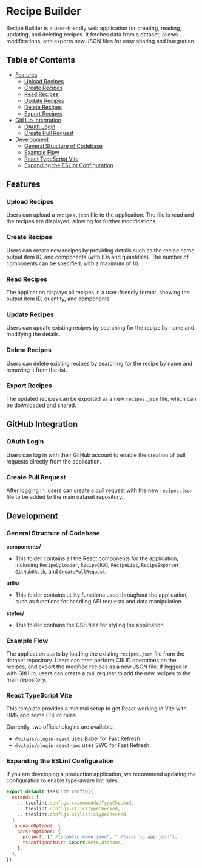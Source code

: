 # Recipe Builder

Recipe Builder is a user-friendly web application for creating, reading, updating, and deleting recipes. It fetches data from a dataset, allows modifications, and exports new JSON files for easy sharing and integration.

## Table of Contents

- [Features](#features)
  - [Upload Recipes](#upload-recipes)
  - [Create Recipes](#create-recipes)
  - [Read Recipes](#read-recipes)
  - [Update Recipes](#update-recipes)
  - [Delete Recipes](#delete-recipes)
  - [Export Recipes](#export-recipes)
- [GitHub Integration](#github-integration)
  - [OAuth Login](#oauth-login)
  - [Create Pull Request](#create-pull-request)
- [Development](#development)
  - [General Structure of Codebase](#general-structure-of-codebase)
  - [Example Flow](#example-flow)
  - [React TypeScript Vite](#react-typescript-vite)
  - [Expanding the ESLint Configuration](#expanding-the-eslint-configuration)

## Features

### Upload Recipes

Users can upload a `recipes.json` file to the application. The file is read and the recipes are displayed, allowing for further modifications.

### Create Recipes

Users can create new recipes by providing details such as the recipe name, output item ID, and components (with IDs and quantities). The number of components can be specified, with a maximum of 10.

### Read Recipes

The application displays all recipes in a user-friendly format, showing the output item ID, quantity, and components.

### Update Recipes

Users can update existing recipes by searching for the recipe by name and modifying the details.

### Delete Recipes

Users can delete existing recipes by searching for the recipe by name and removing it from the list.

### Export Recipes

The updated recipes can be exported as a new `recipes.json` file, which can be downloaded and shared.

## GitHub Integration

### OAuth Login

Users can log in with their GitHub account to enable the creation of pull requests directly from the application.

### Create Pull Request

After logging in, users can create a pull request with the new `recipes.json` file to be added to the main dataset repository.

## Development

### General Structure of Codebase

**components/**

- This folder contains all the React components for the application, including `RecipeUploader`, `RecipeCRUD`, `RecipeList`, `RecipeExporter`, `GitHubOAuth`, and `CreatePullRequest`.

**utils/**

- This folder contains utility functions used throughout the application, such as functions for handling API requests and data manipulation.

**styles/**

- This folder contains the CSS files for styling the application.

### Example Flow

The application starts by loading the existing `recipes.json` file from the dataset repository. Users can then perform CRUD operations on the recipes, and export the modified recipes as a new JSON file. If logged in with GitHub, users can create a pull request to add the new recipes to the main repository.

### React TypeScript Vite

This template provides a minimal setup to get React working in Vite with HMR and some ESLint rules.

Currently, two official plugins are available:

- `@vitejs/plugin-react` uses Babel for Fast Refresh
- `@vitejs/plugin-react-swc` uses SWC for Fast Refresh

### Expanding the ESLint Configuration

If you are developing a production application, we recommend updating the configuration to enable type-aware lint rules:

```javascript
export default tseslint.config({
  extends: [
    ...tseslint.configs.recommendedTypeChecked,
    ...tseslint.configs.strictTypeChecked,
    ...tseslint.configs.stylisticTypeChecked,
  ],
  languageOptions: {
    parserOptions: {
      project: ["./tsconfig.node.json", "./tsconfig.app.json"],
      tsconfigRootDir: import.meta.dirname,
    },
  },
});
```
